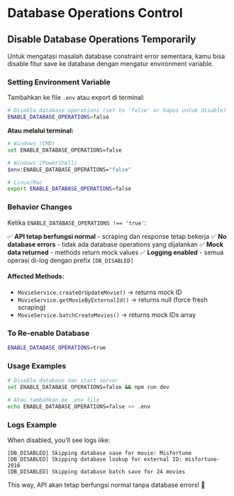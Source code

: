 # Database Operations Control

## Disable Database Operations Temporarily

Untuk mengatasi masalah database constraint error sementara, kamu bisa disable fitur save ke database dengan mengatur environment variable.

### Setting Environment Variable

Tambahkan ke file `.env` atau export di terminal:

```bash
# Disable database operations (set to 'false' or hapus untuk disable)
ENABLE_DATABASE_OPERATIONS=false
```

**Atau melalui terminal:**

```bash
# Windows (CMD)
set ENABLE_DATABASE_OPERATIONS=false

# Windows (PowerShell)
$env:ENABLE_DATABASE_OPERATIONS="false"

# Linux/Mac
export ENABLE_DATABASE_OPERATIONS=false
```

### Behavior Changes

Ketika `ENABLE_DATABASE_OPERATIONS !== 'true'`:

✅ **API tetap berfungsi normal** - scraping dan response tetap bekerja
✅ **No database errors** - tidak ada database operations yang dijalankan
✅ **Mock data returned** - methods return mock values
✅ **Logging enabled** - semua operasi di-log dengan prefix `[DB_DISABLED]`

#### Affected Methods:
- `MovieService.createOrUpdateMovie()` → returns mock ID
- `MovieService.getMovieByExternalId()` → returns null (force fresh scraping)
- `MovieService.batchCreateMovies()` → returns mock IDs array

### To Re-enable Database

```bash
ENABLE_DATABASE_OPERATIONS=true
```

### Usage Examples

```bash
# Disable database dan start server
set ENABLE_DATABASE_OPERATIONS=false && npm run dev

# Atau tambahkan ke .env file
echo ENABLE_DATABASE_OPERATIONS=false >> .env
```

### Logs Example

When disabled, you'll see logs like:
```
[DB_DISABLED] Skipping database save for movie: Misfortune
[DB_DISABLED] Skipping database lookup for external ID: misfortune-2016
[DB_DISABLED] Skipping database batch save for 24 movies
```

This way, API akan tetap berfungsi normal tanpa database errors! 🚀